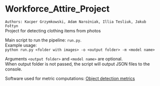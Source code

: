 # Workforce_Attire_Project
`Authors: Kacper Grzymkowski, Adam Narożniak, Illia Tesliuk, Jakub Fołtyn`     
Project for detecting clothing items from photos   
    
Main script to run the pipeline: ``run.py``.   
Example usage:   
`python run.py <folder with images> -o <output folder> -m <model name>`    
    
Arguments `<output folder>` and `<model name>` are optional.   
When output folder is not passed, the script will output JSON files to the console. 
  
Software used for metric computations: [Object detection metrics](https://github.com/rafaelpadilla/review_object_detection_metrics)
